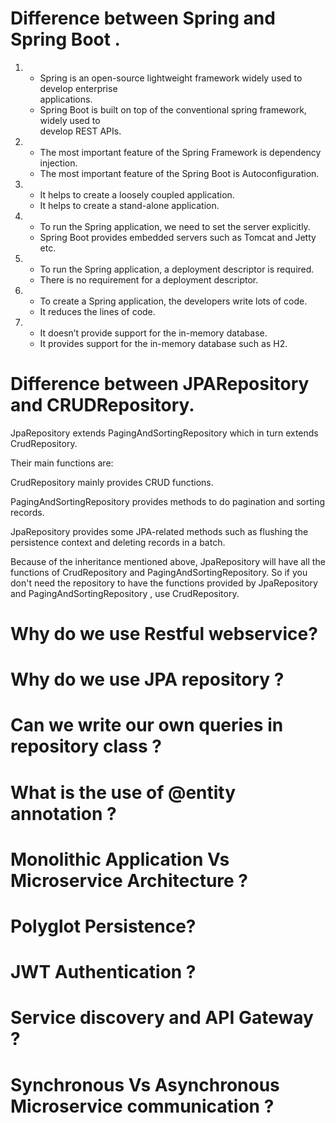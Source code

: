 # Difference between Spring and Spring Boot .
	
1. - Spring is an open-source lightweight framework widely used to develop enterprise  
     applications.	
   - Spring Boot is built on top of the conventional spring framework, widely used to  
     develop REST APIs.
2. - The most important feature of the Spring Framework is dependency injection.	
   - The most important feature of the Spring Boot is Autoconfiguration.
3. - It helps to create a loosely coupled application.	
   - It helps to create a stand-alone application.
4. - To run the Spring application, we need to set the server explicitly.	
   - Spring Boot provides embedded servers such as Tomcat and Jetty etc.
5. - To run the Spring application, a deployment descriptor is required.	
   - There is no requirement for a deployment descriptor.
6. - To create a Spring application, the developers write lots of code.	
   - It reduces the lines of code.
7. - It doesn’t provide support for the in-memory database.	
   - It provides support for the in-memory database such as H2.
# Difference between JPARepository and CRUDRepository.
JpaRepository extends PagingAndSortingRepository which in turn extends CrudRepository.

Their main functions are:

CrudRepository mainly provides CRUD functions.

PagingAndSortingRepository provides methods to do pagination and sorting records.

JpaRepository provides some JPA-related methods such as flushing the persistence context and deleting records in a batch.

Because of the inheritance mentioned above, JpaRepository will have all the functions of CrudRepository and PagingAndSortingRepository. So if you don't need the repository to have the functions provided by JpaRepository and PagingAndSortingRepository , use CrudRepository.
# Why do we use Restful webservice?
# Why do we use JPA repository ?
# Can we write our own queries in repository class ?
# What is the use of @entity annotation ?
# Monolithic Application Vs Microservice Architecture ?
# Polyglot Persistence?
# JWT Authentication ?
# Service discovery and API Gateway ?
# Synchronous Vs Asynchronous Microservice communication ?